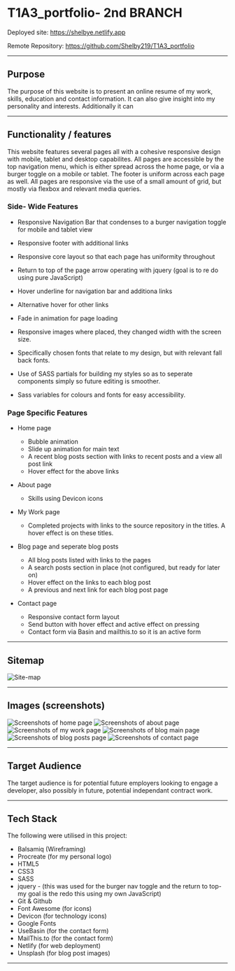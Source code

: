 # T1A3_portfolio- 2nd BRANCH

Deployed site: https://shelbye.netlify.app

Remote Repository: https://github.com/Shelby219/T1A3_portfolio

------

## Purpose

The purpose of this website is to present an online resume of my work, skills, education and contact information. It can also give insight into my personality and interests. Additionally it can 

------

## Functionality / features

This website features several pages all with a cohesive responsive design with mobile, tablet and desktop capabilites. All pages are accessible by the top navigation menu, which is either spread across the home page, or via a burger toggle on a mobile or tablet. The footer is uniform across each page as well. All pages are responsive via the use of a small amount of grid, but mostly via flexbox and relevant media queries.

### Side- Wide Features

- Responsive Navigation Bar that condenses to a burger navigation toggle for mobile and tablet view

- Responsive footer with additional links

- Responsive core layout so that each page has uniformity throughout

- Return to top of the page arrow operating with jquery (goal is to re do using pure JavaScript)

- Hover underline for navigation bar and additiona links

- Alternative hover for other links

- Fade in animation for page loading

- Responsive images where placed, they changed width with the screen size.

- Specifically chosen fonts that relate to my design, but with relevant fall back fonts.

- Use of SASS partials for building my styles so as to seperate components simply so future editing is smoother.

- Sass variables for colours and fonts for easy accessibility.

### Page Specific Features

- Home page

    - Bubble animation 
    - Slide up animation for main text
    - A recent blog posts section with links to recent posts and a view all post link
    - Hover effect for the above links

- About page

    - Skills using Devicon icons

- My Work page

    - Completed projects with links to the source repository in the titles. A hover effect is on these titles.

- Blog page and seperate blog posts

    - All blog posts listed with links to the pages
    - A search posts section in place (not configured, but ready for later on)
    - Hover effect on the links to each blog post
    - A previous and next link for each blog post page


- Contact page

    - Responsive contact form layout 
    - Send button with hover effect and active effect on pressing
    - Contact form via Basin and mailthis.to so it is an active form

------
## Sitemap

![Site-map](./docs/sitemap.png)

------

## Images (screenshots)

![Screenshots of home page](./docs/Screen-shots-readme/Screen-shot-1.png)
![Screenshots of about page](./docs/Screen-shots-readme/Screen-shot-2.png)
![Screenshots of my work page](./docs/Screen-shots-readme/Screen-shot-3.png)
![Screenshots of blog main page](./docs/Screen-shots-readme/Screen-shot-4.png)
![Screenshots of blog posts page](./docs/Screen-shots-readme/Screen-shot-5.png)
![Screenshots of contact page](./docs/Screen-shots-readme/Screen-shot-6.png)

------

## Target Audience

The target audience is for potential future employers looking to engage a developer, also possibly in future, potential independant contract work.

------

## Tech Stack

The following were utilised in this project:
- Balsamiq (Wireframing)
- Procreate (for my personal logo)
- HTML5
- CSS3
- SASS
- jquery - (this was used for the burger nav toggle and the return to top- my goal is the redo this using my own JavaScript)
- Git & Github
- Font Awesome (for icons)
- Devicon (for technology icons)
- Google Fonts
- UseBasin (for the contact form)
- MailThis.to (for the contact form)
- Netlify (for web deployment)
- Unsplash (for blog post images)

------
